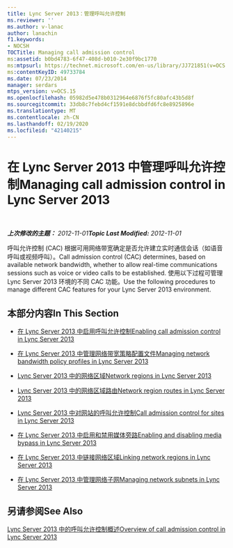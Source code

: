 ```yaml
---
title: Lync Server 2013：管理呼叫允许控制
ms.reviewer: ''
ms.author: v-lanac
author: lanachin
f1.keywords:
- NOCSH
TOCTitle: Managing call admission control
ms:assetid: b0bd4783-6f47-408d-b010-2e30f9bc1770
ms:mtpsurl: https://technet.microsoft.com/en-us/library/JJ721851(v=OCS.15)
ms:contentKeyID: 49733784
ms.date: 07/23/2014
manager: serdars
mtps_version: v=OCS.15
ms.openlocfilehash: 05982d5e478b0312964e6876f5fc80afc43b5d8f
ms.sourcegitcommit: 33db8c7febd4cf1591e8dcbbdfd6fc8e8925896e
ms.translationtype: MT
ms.contentlocale: zh-CN
ms.lasthandoff: 02/19/2020
ms.locfileid: "42140215"
---
```

<div data-xmlns="http://www.w3.org/1999/xhtml">

<div class="topic" data-xmlns="http://www.w3.org/1999/xhtml" data-msxsl="urn:schemas-microsoft-com:xslt" data-cs="http://msdn.microsoft.com/">

<div data-asp="https://msdn2.microsoft.com/asp">

# <a name="managing-call-admission-control-in-lync-server-2013"></a><span data-ttu-id="d10c4-102">在 Lync Server 2013 中管理呼叫允许控制</span><span class="sxs-lookup"><span data-stu-id="d10c4-102">Managing call admission control in Lync Server 2013</span></span>

</div>

<div id="mainSection">

<div id="mainBody">

<span> </span>

<span data-ttu-id="d10c4-103">_**上次修改的主题：** 2012-11-01_</span><span class="sxs-lookup"><span data-stu-id="d10c4-103">_**Topic Last Modified:** 2012-11-01_</span></span>

<span data-ttu-id="d10c4-104">呼叫允许控制 (CAC) 根据可用网络带宽确定是否允许建立实时通信会话（如语音呼叫或视频呼叫）。</span><span class="sxs-lookup"><span data-stu-id="d10c4-104">Call admission control (CAC) determines, based on available network bandwidth, whether to allow real-time communications sessions such as voice or video calls to be established.</span></span> <span data-ttu-id="d10c4-105">使用以下过程可管理 Lync Server 2013 环境的不同 CAC 功能。</span><span class="sxs-lookup"><span data-stu-id="d10c4-105">Use the following procedures to manage different CAC features for your Lync Server 2013 environment.</span></span>

<div>

## <a name="in-this-section"></a><span data-ttu-id="d10c4-106">本部分内容</span><span class="sxs-lookup"><span data-stu-id="d10c4-106">In This Section</span></span>

  - [<span data-ttu-id="d10c4-107">在 Lync Server 2013 中启用呼叫允许控制</span><span class="sxs-lookup"><span data-stu-id="d10c4-107">Enabling call admission control in Lync Server 2013</span></span>](lync-server-2013-enabling-call-admission-control.md)

  - [<span data-ttu-id="d10c4-108">在 Lync Server 2013 中管理网络带宽策略配置文件</span><span class="sxs-lookup"><span data-stu-id="d10c4-108">Managing network bandwidth policy profiles in Lync Server 2013</span></span>](lync-server-2013-managing-network-bandwidth-policy-profiles.md)

  - [<span data-ttu-id="d10c4-109">Lync Server 2013 中的网络区域</span><span class="sxs-lookup"><span data-stu-id="d10c4-109">Network regions in Lync Server 2013</span></span>](lync-server-2013-network-regions.md)

  - [<span data-ttu-id="d10c4-110">Lync Server 2013 中的网络区域路由</span><span class="sxs-lookup"><span data-stu-id="d10c4-110">Network region routes in Lync Server 2013</span></span>](lync-server-2013-network-region-routes.md)

  - [<span data-ttu-id="d10c4-111">Lync Server 2013 中对网站的呼叫允许控制</span><span class="sxs-lookup"><span data-stu-id="d10c4-111">Call admission control for sites in Lync Server 2013</span></span>](lync-server-2013-call-admission-control-for-sites.md)

  - [<span data-ttu-id="d10c4-112">在 Lync Server 2013 中启用和禁用媒体旁路</span><span class="sxs-lookup"><span data-stu-id="d10c4-112">Enabling and disabling media bypass in Lync Server 2013</span></span>](lync-server-2013-enabling-and-disabling-media-bypass.md)

  - [<span data-ttu-id="d10c4-113">在 Lync Server 2013 中链接网络区域</span><span class="sxs-lookup"><span data-stu-id="d10c4-113">Linking network regions in Lync Server 2013</span></span>](lync-server-2013-linking-network-regions.md)

  - [<span data-ttu-id="d10c4-114">在 Lync Server 2013 中管理网络子网</span><span class="sxs-lookup"><span data-stu-id="d10c4-114">Managing network subnets in Lync Server 2013</span></span>](lync-server-2013-managing-network-subnets.md)

</div>

<div>

## <a name="see-also"></a><span data-ttu-id="d10c4-115">另请参阅</span><span class="sxs-lookup"><span data-stu-id="d10c4-115">See Also</span></span>


[<span data-ttu-id="d10c4-116">Lync Server 2013 中的呼叫允许控制概述</span><span class="sxs-lookup"><span data-stu-id="d10c4-116">Overview of call admission control in Lync Server 2013</span></span>](lync-server-2013-overview-of-call-admission-control.md)  
  

</div>

</div>

<span> </span>

</div>

</div>

</div>

